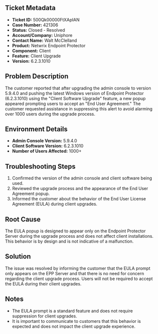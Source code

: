 ## Ticket Metadata
- **Ticket ID:** 500Qk00000FtXApIAN
- **Case Number:** 421306
- **Status:** Closed - Resolved
- **Account/Company:** Uniphore
- **Contact Name:** Walt McClelland
- **Product:** Netwrix Endpoint Protector
- **Component:** Client
- **Feature:** Client Upgrade
- **Version:** 6.2.3.1010

## Problem Description
The customer reported that after upgrading the admin console to version 5.9.4.0 and pushing the latest Windows version of Endpoint Protector (6.2.3.1010) using the "Client Software Upgrade" feature, a new popup appeared prompting users to accept an "End User Agreement." The customer requested assistance in suppressing this alert to avoid alarming over 1000 users during the upgrade process.

## Environment Details
- **Admin Console Version:** 5.9.4.0
- **Client Software Version:** 6.2.3.1010
- **Number of Users Affected:** 1000+

## Troubleshooting Steps
1. Confirmed the version of the admin console and client software being used.
2. Reviewed the upgrade process and the appearance of the End User Agreement popup.
3. Informed the customer about the behavior of the End User License Agreement (EULA) during client upgrades.

## Root Cause
The EULA popup is designed to appear only on the Endpoint Protector Server during the upgrade process and does not affect client installations. This behavior is by design and is not indicative of a malfunction.

## Solution
The issue was resolved by informing the customer that the EULA prompt only appears on the EPP Server and that there is no need for concern regarding the client upgrade process. Users will not be required to accept the EULA during their client upgrades.

## Notes
- The EULA prompt is a standard feature and does not require suppression for client upgrades.
- It is important to communicate to customers that this behavior is expected and does not impact the client upgrade experience.